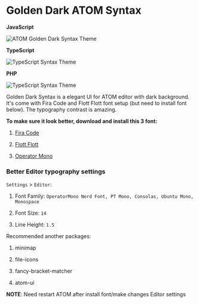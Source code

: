 # Golden Dark ATOM Syntax


**JavaScript**

![ATOM Golden Dark Syntax Theme](https://4.bp.blogspot.com/-V0GcSpgMO7k/W4Og-S586JI/AAAAAAAAC58/ymiyi3uKtSs-Fss-DfVdOJSVTwRFcZAMgCLcBGAs/s1600/golden-dark-theme.png)

**TypeScript**

![TypeScript Syntax Theme](https://3.bp.blogspot.com/-cEk2AW0_cq8/W5vLDoQC1kI/AAAAAAAAC8Q/zQNNutDvQAoEkqOHp-THE6akKcewx03DwCLcBGAs/s1600/MY-ATOM-SYNTAX.jpg)

**PHP**

![TypeScript Syntax Theme](https://3.bp.blogspot.com/-3P-KRW9MR2U/W5vN_G8KDfI/AAAAAAAAC8c/2G5u97ylLWQ1StpRcmJw6hbMcYv9kGtIwCLcBGAs/s1600/Screenshot%2Bfrom%2B2018-09-14%2B23-00-20.png)

Golden Dark Syntax is a elegant UI for ATOM editor with dark background. It's come with Fira Code and Flott Flott font setup (but need to install font below). The typography contrast is amazing.


**To make sure it look better, download and install this 3 font:**

   1. [Fira Code](https://github.com/pu3antasyah/FiraCode)

   2. [Flott Flott](https://www.dafont.com/flottflott.font)

   3. [Operator Mono](https://github.com/pu3antasyah/cse134b-hw3)

### Better Editor typography settings

 `Settings` > `Editor`:

  1. Font Family: `OperatorMono Nerd Font, PT Mono, Consolas, Ubuntu Mono, Monospace`

  2. Font Size: `14`

  3. Line Height: `1.5`


Recommended another packages:

  1. minimap

  2. file-icons

  3. fancy-bracket-matcher

  4. atom-ui


**NOTE**: Need restart ATOM after install font/make changes Editor settings

